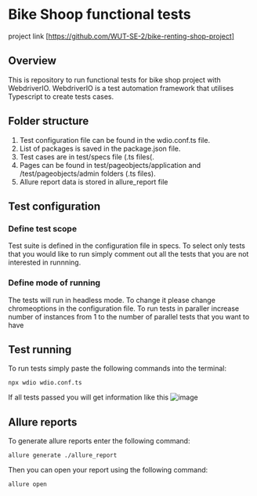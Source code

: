 # Bike Shoop functional tests 
project link [https://github.com/WUT-SE-2/bike-renting-shop-project]
## Overview
This is repository to run functional tests for bike shop project with WebdriverIO. 
WebdriverIO is a test automation framework that utilises Typescript to create tests cases. 
## Folder structure
1. Test configuration file can be found in the wdio.conf.ts file. 
2. List of packages is saved in the package.json file. 
3. Test cases are in test/specs file (.ts files(.
4. Pages can be found in test/pageobjects/application and /test/pageobjects/admin folders (.ts files).
5. Allure report data is stored in allure_report file
## Test configuration 
### Define test scope
Test suite is defined in the configuration file in specs. 
To select only tests that you would like to run simply comment out all the tests that you are not interested in runnning. 
### Define mode of running 
The tests will run in headless mode. To change it please change chromeoptions in the configuration file.
To run tests in paraller increase number of instances from 1 to the number of parallel tests that you want to have
## Test running 
To run tests simply paste the following commands into the terminal: 
``` console
npx wdio wdio.conf.ts
```
If all tests passed you will get information like this
![image](https://github.com/filiprak01/bike-shop-functional-tests-webdriveio/assets/87765656/6397bd68-0c2c-4698-85b0-47ca21452bc2)

## Allure reports
To generate allure reports enter the following command: 
``` console
allure generate ./allure_report
```
Then you can open your report using the following command: 
```console
allure open
```
